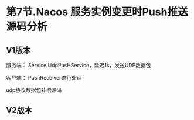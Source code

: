 # 第7节.Nacos 服务实例变更时Push推送源码分析

## V1版本
服务端：
Service UdpPusHService，延迟1s，发送UDP数据包


客户端：
PushReceiver进行处理


udp协议数据包补偿源码

## V2版本










